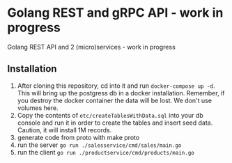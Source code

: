 # Golang REST and gRPC API - work in progress
Golang REST API and 2 (micro)services - work in progress

## Installation
1. After cloning this repository, cd into it and run `docker-compose up -d`.
This will bring up the postgress db in a docker installation. Remember, if you destroy the docker container the data will be lost. We don't use volumes here.
2. Copy the contents of `etc/createTablesWithData.sql` into your db console and run it in order to create the tables and insert seed data. Caution, it will install 1M records.
3. generate code from proto with make proto
4. run the server `go run ./salesservice/cmd/sales/main.go`
5. run the client `go run ./productservice/cmd/products/main.go`
